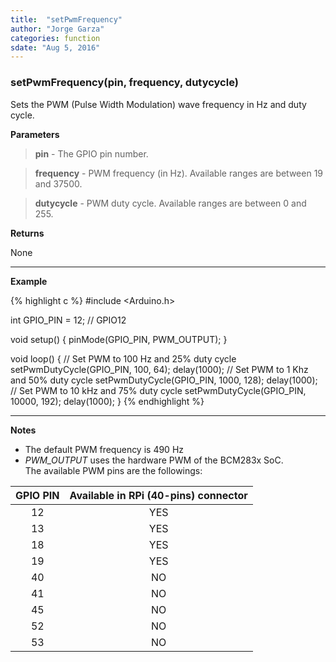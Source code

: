 ```yaml
---
title:  "setPwmFrequency"
author: "Jorge Garza"
categories: function
sdate: "Aug 5, 2016"
---
```


### setPwmFrequency(pin, frequency, dutycycle)

Sets the PWM (Pulse Width Modulation) wave frequency in Hz and duty cycle.

**Parameters**

> **pin** - The GPIO pin number.

> **frequency** - PWM frequency (in Hz). Available ranges are between 19 and 37500.

> **dutycycle** - PWM duty cycle. Available ranges are between 0 and 255.

**Returns**

None

____________________

**Example**

{% highlight c %}
#include <Arduino.h>

int GPIO_PIN = 12; // GPIO12

void setup() {
	pinMode(GPIO_PIN, PWM_OUTPUT);
}

void loop() {
	// Set PWM to 100 Hz and 25% duty cycle
	setPwmDutyCycle(GPIO_PIN, 100, 64); 
	delay(1000);
	// Set PWM to 1 Khz and 50% duty cycle
	setPwmDutyCycle(GPIO_PIN, 1000, 128); 
	delay(1000);
	// Set PWM to 10 kHz and 75% duty cycle
	setPwmDutyCycle(GPIO_PIN, 10000, 192); 
	delay(1000);
}
{% endhighlight %}

____________________

**Notes**

- The default PWM frequency is 490 Hz
- *PWM_OUTPUT* uses the hardware PWM of the BCM283x SoC.  
The available PWM pins are the followings:

| GPIO PIN | Available in RPi (40-pins) connector |
|:------:|:-----------:|
|   12   |		YES |
|   13   |		YES |
|   18   | 		YES |
|   19	 |		YES |
|   40	 |		NO  |
|   41	 |		NO  |
|   45   | 		NO  |
|   52   | 		NO  |
|   53   | 		NO  |




